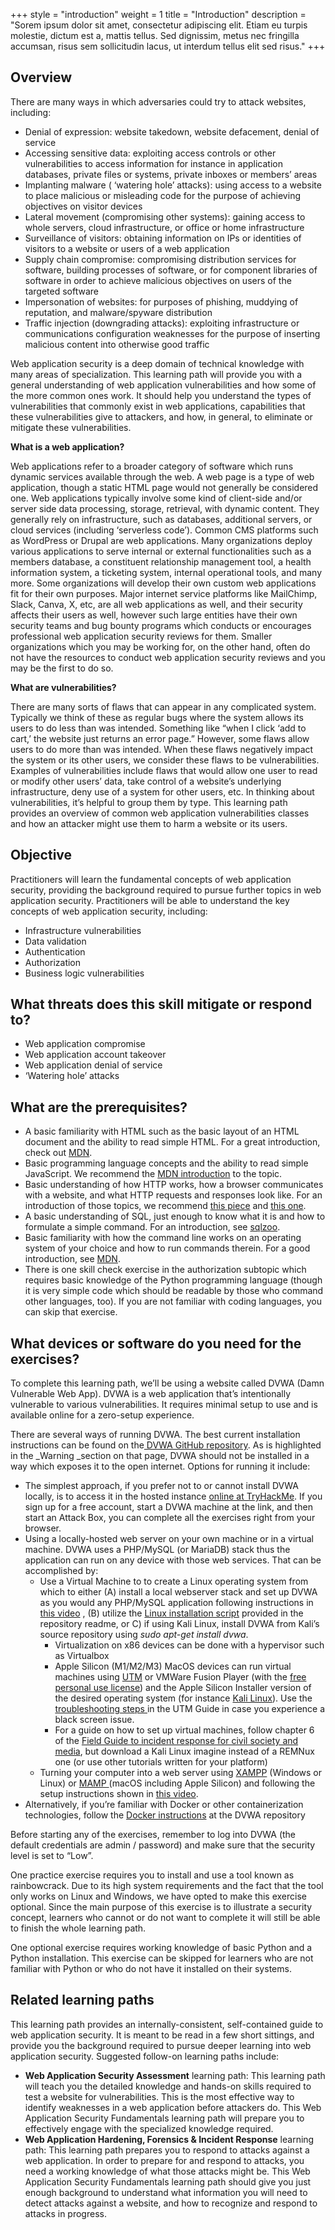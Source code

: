 +++
style = "introduction"
weight = 1
title = "Introduction"
description = "Sorem ipsum dolor sit amet, consectetur adipiscing elit. Etiam eu turpis molestie, dictum est a, mattis tellus. Sed dignissim, metus nec fringilla accumsan, risus sem sollicitudin lacus, ut interdum tellus elit sed risus."
+++

## Overview

There are many ways in which adversaries could try to attack websites, including:

- Denial of expression: website takedown, website defacement, denial of service
- Accessing sensitive data: exploiting access controls or other vulnerabilities to access information for instance in application databases, private files or systems, private inboxes or members’ areas
- Implanting malware ( ‘watering hole’ attacks): using access to a website to place malicious or misleading code for the purpose of achieving objectives on visitor devices
- Lateral movement (compromising other systems): gaining access to whole servers, cloud infrastructure, or office or home infrastructure
- Surveillance of visitors: obtaining information on IPs or identities of visitors to a website or users of a web application
- Supply chain compromise: compromising distribution services for software, building processes of software, or for component libraries of software in order to achieve malicious objectives on users of the targeted software
- Impersonation of websites: for purposes of phishing, muddying of reputation, and malware/spyware distribution
- Traffic injection (downgrading attacks): exploiting infrastructure or communications configuration weaknesses for the purpose of inserting malicious content into otherwise good traffic

Web application security is a deep domain of technical knowledge with many areas of specialization. This learning path will provide you with a general understanding of web application vulnerabilities and how some of the more common ones work. It should help you understand the types of vulnerabilities that commonly exist in web applications, capabilities that these vulnerabilities give to attackers, and how, in general, to eliminate or mitigate these vulnerabilities.

**What is a web application?**

Web applications refer to a broader category of software which runs dynamic services available through the web. A web page is a type of web application, though a static HTML page would not generally be considered one. Web applications typically involve some kind of client-side and/or server side data processing, storage, retrieval, with dynamic content. They generally rely on infrastructure, such as databases, additional servers, or cloud services (including ‘serverless code’). Common CMS platforms such as WordPress or Drupal are web applications. Many organizations deploy various applications to serve internal or external functionalities such as a members database, a constituent relationship management tool, a health information system, a ticketing system, internal operational tools, and many more. Some organizations will develop their own custom web applications fit for their own purposes. Major internet service platforms like MailChimp, Slack, Canva, X, etc, are all web applications as well, and their security affects their users as well, however such large entities have their own security teams and bug bounty programs which conducts or encourages professional web application security reviews for them. Smaller organizations which you may be working for, on the other hand, often do not have the resources to conduct web application security reviews and you may be the first to do so.

**What are vulnerabilities?**

There are many sorts of flaws that can appear in any complicated system. Typically we think of these as regular bugs where the system allows its users to do less than was intended. Something like “when I click ‘add to cart,’ the website just returns an error page.” However, some flaws allow users to do more than was intended. When these flaws negatively impact the system or its other users, we consider these flaws to be vulnerabilities. Examples of vulnerabilities include flaws that would allow one user to read or modify other users’ data, take control of a website’s underlying infrastructure, deny use of a system for other users, etc. In thinking about vulnerabilities, it’s helpful to group them by type. This learning path provides an overview of common web application vulnerabilities classes and how an attacker might use them to harm a website or its users.

## Objective

Practitioners will learn the fundamental concepts of web application security, providing the background required to pursue further topics in web application security. Practitioners will be able to understand the key concepts of web application security, including:

- Infrastructure vulnerabilities
- Data validation
- Authentication
- Authorization
- Business logic vulnerabilities

## What threats does this skill mitigate or respond to?

- Web application compromise
- Web application account takeover
- Web application denial of service
- ‘Watering hole’ attacks

## What are the prerequisites?

- A basic familiarity with HTML such as the basic layout of an HTML document and the ability to read simple HTML. For a great introduction, check out [MDN](https://developer.mozilla.org/en-US/docs/Learn).
- Basic programming language concepts and the ability to read simple JavaScript. We recommend the [MDN introduction](https://developer.mozilla.org/en-US/docs/Learn/JavaScript) to the topic.
- Basic understanding of how HTTP works, how a browser communicates with a website, and what HTTP requests and responses look like. For an introduction of those topics, we recommend [this piece](https://www.cloudflare.com/learning/ddos/glossary/hypertext-transfer-protocol-http/) and [this one](https://developer.mozilla.org/en-US/docs/Learn/Forms/Sending_and_retrieving_form_data).
- A basic understanding of SQL, just enough to know what it is and how to formulate a simple command. For an introduction, see [sqlzoo](https://sqlzoo.net/wiki/SQL_Tutorial).
- Basic familiarity with how the command line works on an operating system of your choice and how to run commands therein. For a good introduction, see [MDN](https://developer.mozilla.org/en-US/docs/Learn/Tools_and_testing/Understanding_client-side_tools/Command_line).
- There is one skill check exercise in the authorization subtopic which requires basic knowledge of the Python programming language (though it is very simple code which should be readable by those who command other languages, too). If you are not familiar with coding languages, you can skip that exercise.

## What devices or software do you need for the exercises?

To complete this learning path, we’ll be using a website called DVWA (Damn Vulnerable Web App). DVWA is a web application that’s intentionally vulnerable to various vulnerabilities. It requires minimal setup to use and is available online for a zero-setup experience.

There are several ways of running DVWA. The best current installation instructions can be found on the[ DVWA GitHub repository](https://github.com/digininja/DVWA). As is highlighted in the \_Warning \_section on that page, DVWA should not be installed in a way which exposes it to the open internet. Options for running it include:

- The simplest approach, if you prefer not to or cannot install DVWA locally, is to access it in the hosted instance [online at TryHackMe](https://tryhackme.com/room/dvwa). If you sign up for a free account, start a DVWA machine at the link, and then start an Attack Box, you can complete all the exercises right from your browser.
- Using a locally-hosted web server on your own machine or in a virtual machine. DVWA uses a PHP/MySQL (or MariaDB) stack thus the application can run on any device with those web services. That can be accomplished by:
  - Use a Virtual Machine to to create a Linux operating system from which to either (A) install a local webserver stack and set up DVWA as you would any PHP/MySQL application following instructions in [this video](https://youtu.be/Yzksa_WjnY0) , (B) utilize the [Linux installation script](https://github.com/digininja/DVWA?tab=readme-ov-file#automated-installation-%EF%B8%8F) provided in the repository readme, or C) if using Kali Linux, install DVWA from Kali’s source repository using _sudo apt-get install dvwa_.
    - Virtualization on x86 devices can be done with a hypervisor such as Virtualbox
    - Apple Silicon (M1/M2/M3) MacOS devices can run virtual machines using [UTM](https://mac.getutm.app/) or VMWare Fusion Player (with the [free personal use license](https://www.vmware.com/products/fusion/fusion-evaluation.html)) and the Apple Silicon Installer version of the desired operating system (for instance [Kali Linux](https://www.kali.org/get-kali/#kali-installer-images)). Use the [troubleshooting steps ](https://docs.getutm.app/guides/kali/)in the UTM Guide in case you experience a black screen issue.
    - For a guide on how to set up virtual machines, follow chapter 6 of the [Field Guide to incident response for civil society and media](https://internews.org/wp-content/uploads/2023/11/Field-Guide-to-Threat-Labs.pdf), but download a Kali Linux imagine instead of a REMNux one (or use other tutorials written for your platform)
  - Turning your computer into a web server using [XAMPP](https://www.apachefriends.org/) (Windows or Linux) or [MAMP ](https://www.mamp.info/en/windows/)(macOS including Apple Silicon) and following the setup instructions shown in [this video](https://youtu.be/Yzksa_WjnY0).
- Alternatively, if you’re familiar with Docker or other containerization technologies, follow the [Docker instructions](https://github.com/digininja/DVWA) at the DVWA repository

Before starting any of the exercises, remember to log into DVWA (the default credentials are admin / password) and make sure that the security level is set to “Low”.

One practice exercise requires you to install and use a tool known as rainbowcrack. Due to its high system requirements and the fact that the tool only works on Linux and Windows, we have opted to make this exercise optional. Since the main purpose of this exercise is to illustrate a security concept, learners who cannot or do not want to complete it will still be able to finish the whole learning path.

One optional exercise requires working knowledge of basic Python and a Python installation. This exercise can be skipped for learners who are not familiar with Python or who do not have it installed on their systems.

## Related learning paths

This learning path provides an internally-consistent, self-contained guide to web application security. It is meant to be read in a few short sittings, and provide you the background required to pursue deeper learning into web application security. Suggested follow-on learning paths include:

- **Web Application Security Assessment** learning path: This learning path will teach you the detailed knowledge and hands-on skills required to test a website for vulnerabilities. This is the most effective way to identify weaknesses in a web application before attackers do. This Web Application Security Fundamentals learning path will prepare you to effectively engage with the specialized knowledge required.
- **Web Application Hardening, Forensics & Incident Response** learning path: This learning path prepares you to respond to attacks against a web application. In order to prepare for and respond to attacks, you need a working knowledge of what those attacks might be. This Web Application Security Fundamentals learning path should give you just enough background to understand what information you will need to detect attacks against a website, and how to recognize and respond to attacks in progress.
